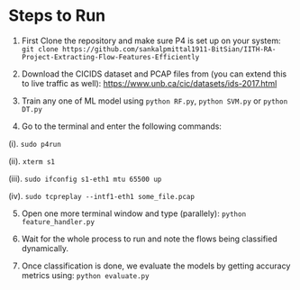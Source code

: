# Steps to Run
1. First Clone the repository and make sure P4 is set up on your system:
```git clone https://github.com/sankalpmittal1911-BitSian/IITH-RA-Project-Extracting-Flow-Features-Efficiently```

2. Download the CICIDS dataset and PCAP files from (you can extend this to live traffic as well): https://www.unb.ca/cic/datasets/ids-2017.html


3. Train any one of ML model using ```python RF.py```, ```python SVM.py``` or ```python DT.py```

4. Go to the terminal and enter the following commands:

  (i). ```sudo p4run```

  (ii). ```xterm s1```

  (iii). ```sudo ifconfig s1-eth1 mtu 65500 up```

  (iv). ```sudo tcpreplay --intf1-eth1 some_file.pcap``` 

5. Open one more terminal window and type (parallely):
```python feature_handler.py```

6. Wait for the whole process to run and note the flows being classified dynamically.

7. Once classification is done, we evaluate the models by getting accuracy metrics using:
```python evaluate.py```
